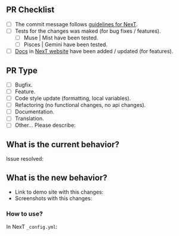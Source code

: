 <!-- ATTENTION!
1. Please write pull request readme in English, thanks!

2. Always remember that NexT includes 4 schemes. And if on one of them works fine after the changes, on another scheme this changes can be broken. Muse and Mist have similar structure, but Pisces is very difference from them. Gemini is a mirror of Pisces with some styles and layouts remakes. So, please make the tests at least on two schemes (Muse or Mist and Pisces or Gemini).

3. In addition, you need to confirm that the changes made by this PR are compatible with PJAX and Dark Mode.
-->

## PR Checklist <!-- 我确认我已经查看了 -->
<!-- Change [ ] to [x] to select (将 [ ] 换成 [x] 来选择) -->

- [ ] The commit message follows [guidelines for NexT](https://github.com/next-theme/hexo-theme-next/blob/master/.github/CONTRIBUTING.md).
- [ ] Tests for the changes was maked (for bug fixes / features).
   - [ ] Muse | Mist have been tested.
   - [ ] Pisces | Gemini have been tested.
- [ ] [Docs](https://github.com/next-theme/theme-next-docs/tree/master/source/docs) in [NexT website](https://theme-next.js.org/docs/) have been added / updated (for features).
<!-- For adding Docs edit needed file here: https://github.com/next-theme/theme-next-docs/tree/master/source/docs and create PR with this changes here: https://github.com/next-theme/theme-next-docs/pulls -->

## PR Type
<!-- What kind of change does this PR introduce? -->

- [ ] Bugfix.
- [ ] Feature.
- [ ] Code style update (formatting, local variables).
- [ ] Refactoring (no functional changes, no api changes).
- [ ] Documentation.
- [ ] Translation. <!-- We use Crowdin to manage translations https://crowdin.com/project/hexo-theme-next -->
- [ ] Other... Please describe:

## What is the current behavior?
<!-- Please describe the current behavior that you are modifying, or link to a relevant issue -->

Issue resolved:

## What is the new behavior?
<!-- Description about this pull, in several words -->

- Link to demo site with this changes:
- Screenshots with this changes:

### How to use?
In NexT `_config.yml`:
```yml

```
